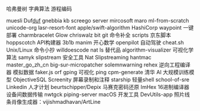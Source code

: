哈弗曼树
字典算法
游程编码


muesli Duf[duf](https://github.com/muesli/duf)
gnebbia kb
screego server
mircosoft maro
ml-from-scratch
unicode-org lasr-resort-font
apple/swift-algorithm
HashiCorp waypoint 一键部署
charmbracelet Glow
chriswalz bit git 命令补全
 scripts 京东脚本
  hoppscotch API构建器
 3b1b manim  开心数学
  openpilot 自动驾驶
  cheat.sh Unix/Linux 命令小抄
  willdoescode nat ls 替代品
  algorithm-visualizer 可视化学算法
  samyk slipstream 安全工具 Nat Slipstreaming
  hantmac master_go_zh_cn
big-sur-micropatcher
solemnwarning rehex 逆向工程编译器
模拟数据 faker.js
orf gping 可视化 ping
cpm-generate 清华 AI 大规模训练模型
ObjectiveSQL 
Screenity 屏幕录制和注释
starship 轻量shell
school-of-sre Linkedin 人才计划
beurtschipper/Depix 马赛克密码还原
ImHex 16进制编译器
设备间数据传输 nwtgck piping-server
macOS 开发工具 DevUtils-app
照片线条肖像生成器：vijishmadhavan/ArtLine



